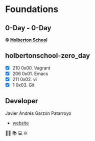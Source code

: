 # Foundations
## 0-Day - 0-Day
**:copyright: [Holberton School](https://www.holbertonschool.com/)**
## holbertonschool-zero_day
* [x] 210 0x00. Vagrant
* [x] 206 0x01. Emacs
* [x] 211 0x02. vi
* [x]   1 0x03. Git

## Developer
Javier Andrés Garzón Patarroyo
- [website](https://tecnoayuda.co/)

:man_technologist: :books: :computer: :globe_with_meridians:

